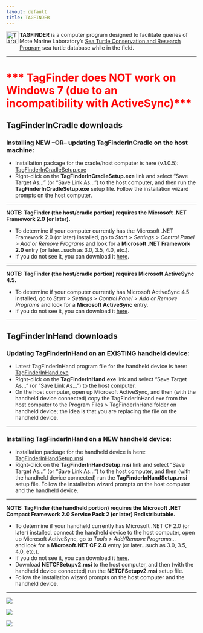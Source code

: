 ```yaml
---
layout: default
title: TAGFINDER
---
```

<div class="story-content">
  <p><img style="margin: 0px 3px 3px 0px; display: inline; border: 0px;"  src="{{ site.url }}{{ site.baseurl }}/assets/images/manifest.png" alt="TAGFINDER" width="32" height="32" align="left" /><b>TAGFINDER</b> is a computer program designed to facilitate queries of Mote Marine Laboratory&#8217;s <a href="http://www.mote.org/seaturtles">Sea Turtle Conservation and Research Program</a> sea turtle database while in the field.</p>
  <hr />
  <h1><font color="red">*** TagFinder does NOT work on Windows 7 (due to an incompatibility with ActiveSync)***</font></h1>
  <p></p>
  <h2>TagFinderInCradle downloads</h2>
  <h3>Installing NEW &#8211;OR&#8211; updating TagFinderInCradle on the host machine:</h3>
  <ul>
    <li>Installation package for the cradle/host computer is here (v.1.0.5): <a href="https://github.com/jaypalexa/turtlegeek/releases/tag/v1.0.5-tagfinder">TagFinderInCradleSetup.exe</a></li>
    <li>Right-click on the <b>TagFinderInCradleSetup.exe</b> link and select &#8220;Save Target As&#8230;&#8221; (or &#8220;Save Link As&#8230;&#8221;) to the host computer, and then run the <b>TagFinderInCradleSetup.exe</b> setup file.  Follow the installation wizard prompts on the host computer.</li>
  </ul>
  <hr />
  <b>NOTE:  TagFinder (the host/cradle portion) requires the Microsoft .NET Framework 2.0 (or later).</b> </p>
  <ul>
    <li>To determine if your computer currently has the Microsoft .NET Framework 2.0 (or later) installed, go to <i>Start > Settings > Control Panel > Add or Remove Programs</i> and look for a <b>Microsoft .NET Framework 2.0</b> entry (or later&#8230;such as 3.0, 3.5, 4.0, etc.).</li>
    <li>If you do not see it, you can download it <a href="http://www.microsoft.com/downloads/details.aspx?FamilyID=0856eacb-4362-4b0d-8edd-aab15c5e04f5&#038;displaylang=en">here</a>.</li>
  </ul>
  <hr />
  <b>NOTE:  TagFinder (the host/cradle portion) requires Microsoft ActiveSync 4.5.</b></p>
  <ul>
    <li>To determine if your computer currently has Microsoft ActiveSync 4.5 installed, go to <i>Start > Settings > Control Panel > Add or Remove Programs</i> and look for a <b>Microsoft ActiveSync</b> entry.</li>
    <li>If you do not see it, you can download it <a href="https://github.com/jaypalexa/turtlegeek/releases/tag/v1.0.5-tagfinder">here</a>.</li>
  </ul>
  <hr />
  <h2>TagFinderInHand downloads</h2>
  <h3>Updating TagFinderInHand on an EXISTING handheld device:</h3>
  <ul>
    <li>Latest TagFinderInHand program file for the handheld device is here: <a href="https://github.com/jaypalexa/turtlegeek/releases/tag/v1.0.5-tagfinder">TagFinderInHand.exe</a></li>
    <li>Right-click on the <b>TagFinderInHand.exe</b> link and select &#8220;Save Target As&#8230;&#8221; (or &#8220;Save Link As&#8230;&#8221;) to the host computer.</li>
    <li>On the host computer, open up Microsoft ActiveSync, and then (with the handheld device connected) copy the TagFinderInHand.exe from the host computer to the Program Files > TagFinderInHand folder on handheld device; the idea is that you are replacing the file on the handheld device.</li>
  </ul>
  <hr />
  <h3>Installing TagFinderInHand on a NEW handheld device:</h3>
  <ul>
    <li>Installation package for the handheld device is here: <a href="https://github.com/jaypalexa/turtlegeek/releases/tag/v1.0.5-tagfinder">TagFinderInHandSetup.msi</a></li>
    <li>Right-click on the <b>TagFinderInHandSetup.msi</b> link and select &#8220;Save Target As&#8230;&#8221; (or &#8220;Save Link As&#8230;&#8221;) to the host computer, and then (with the handheld device connected) run the <b>TagFinderInHandSetup.msi</b> setup file.  Follow the installation wizard prompts on the host computer and the handheld device.</li>
  </ul>
  <hr />
  <b>NOTE:  TagFinder (the handheld portion) requires the Microsoft .NET Compact Framework 2.0 Service Pack 2 (or later) Redistributable.</b></p>
  <ul>
    <li>To determine if your handheld currently has Microsoft .NET CF 2.0 (or later) installed, connect the handheld device to the host computer, open up Microsoft ActiveSync, go to <i>Tools > Add/Remove Programs&#8230;</i><br />
      and look for a <b>Microsoft.NET CF 2.0</b> entry (or later&#8230;such as 3.0, 3.5, 4.0, etc.).
    </li>
    <li>If you do not see it, you can download it <a href="https://github.com/jaypalexa/turtlegeek/releases/tag/v1.0.5-tagfinder">here</a>.</li>
    <li>Download <b>NETCFSetupv2.msi</b> to the host computer, and then (with the handheld device connected) run the <b>NETCFSetupv2.msi</b> setup file.</li>
    <li>Follow the installation wizard prompts on the host computer and the handheld device.</li>
  </ul>
  <hr />
  <p><img src="{{ site.url }}{{ site.baseurl }}/assets/images/tagfinder/tagfinder_main_screen.jpg" /></p>
  <p><img src="{{ site.url }}{{ site.baseurl }}/assets/images/tagfinder/tagfinder_post_search.jpg" /></p>
  <p><img src="{{ site.url }}{{ site.baseurl }}/assets/images/tagfinder/tagfinder_details.jpg" /></p>
</div>
